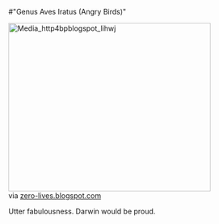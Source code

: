 #"Genus Aves Iratus (Angry Birds)"


 <div class="posterous_bookmarklet_entry">
 <div class='p_embed p_image_embed'>
<img alt="Media_http4bpblogspot_lihwj" height="333" src="http://getfile2.posterous.com/getfile/files.posterous.com/conoroneill/pzovwmCupEnGfjFkBhCxyqeHtorbGtuBFaGDJgFqDJtqcotGpfxFeIuJwJxu/media_http4bpblogspot_liHwj.jpg.scaled500.jpg" width="400" />
</div>
<div class="posterous_quote_citation">via <a href="http://zero-lives.blogspot.com/2010/11/genus-aves-iratus-angry-birds.html">zero-lives.blogspot.com</a></div>
 <p>Utter fabulousness. Darwin would be proud.</p></div>
 